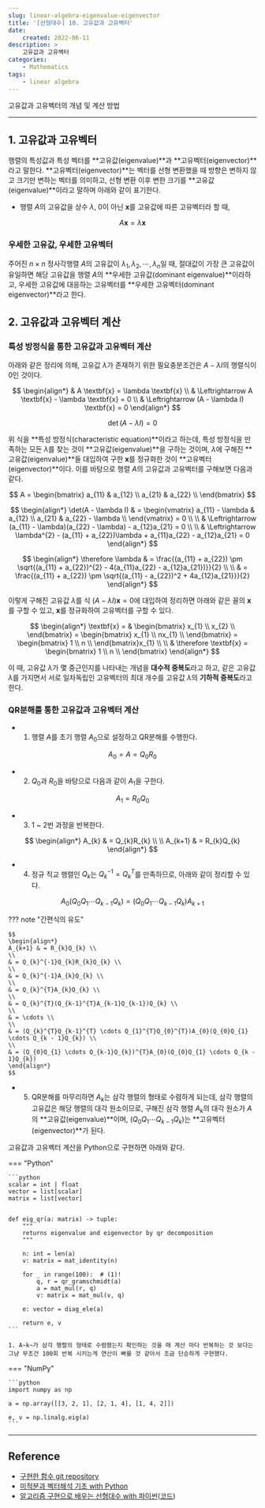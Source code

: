 ```yaml
---
slug: linear-algebra-eigenvalue-eigenvector
title: '[선형대수] 10. 고유값과 고유벡터'
date:
    created: 2022-06-11
description: >
    고유값과 고유벡터
categories:
    - Mathematics
tags:
    - linear algebra
---
```


고유값과 고유벡터의 개념 및 계산 방법  

<!-- more -->

---

## 1. 고유값과 고유벡터

행렬의 특성값과 특성 벡터를 **고유값(eigenvalue)**과 **고유벡터(eigenvector)**라고 말한다. **고유벡터(eigenvector)**는 벡터를 선형 변환했을 때 방향은 변하지 않고 크기만 변하는 벡터를 의미하고, 선형 변환 이후 변한 크기를 **고유값(eigenvalue)**이라고 말하며 아래와 같이 표기한다.  

- 행렬 $A$의 고유값을 상수 $\lambda$, 0이 아닌 $\textbf{x}$를 고유값에 따른 고유벡터라 할 때,  

$$
A \textbf{x} = \lambda \textbf{x}
$$

### 우세한 고유값, 우세한 고유벡터

주어진 $n \times n$ 정사각행렬 $A$의 고유값이 $\lambda_{1}, \lambda_{2}, \cdots, \lambda_{n}$일 때, 절대값이 가장 큰 고유값이 유일하면 해당 고유값을 행렬 $A$의 **우세한 고유값(dominant eigenvalue)**이라하고, 우세한 고유값에 대응하는 고유벡터를 **우세한 고유벡터(dominant eigenvector)**라고 한다.  

## 2. 고유값과 고유벡터 계산

### 특성 방정식을 통한 고유값과 고유벡터 계산

아래와 같은 정리에 의해, 고유값 $\lambda$가 존재하기 위한 필요충분조건은 $A - \lambda I$의 행렬식이 0인 것이다.  

$$
\begin{align*}
& A \textbf{x} = \lambda \textbf{x} \\
& \Leftrightarrow A \textbf{x} - \lambda \textbf{x} = 0 \\
& \Leftrightarrow (A - \lambda I) \textbf{x} = 0
\end{align*}
$$

$$
\det(A - \lambda I) = 0
$$

위 식을 **특성 방정식(characteristic equation)**이라고 하는데, 특성 방정식을 만족하는 모든 $\lambda$를 찾는 것이 **고유값(eigenvalue)**을 구하는 것이며, $\lambda$에 구해진 **고유값(eigenvalue)**들 대입하여 구한 $\textbf{x}$를 정규화한 것이 **고유벡터(eigenvector)**이다. 이를 바탕으로 행렬 $A$의 고유값과 고유벡터를 구해보면 다음과 같다.  

$$
A = \begin{bmatrix}
a_{11} & a_{12} \\
a_{21} & a_{22} \\
\end{bmatrix}
$$

$$
\begin{align*}
\det(A - \lambda I) & = \begin{vmatrix}
a_{11} - \lambda & a_{12} \\
a_{21} & a_{22} - \lambda \\
\end{vmatrix} = 0 \\
\\
& \Leftrightarrow (a_{11} - \lambda)(a_{22} - \lambda) - a_{12}a_{21} = 0 \\
\\
& \Leftrightarrow \lambda^{2} - (a_{11} + a_{22})\lambda + a_{11}a_{22} - a_{12}a_{21} = 0
\end{align*}
$$

$$
\begin{align*}
\therefore \lambda & = \frac{(a_{11} + a_{22}) \pm \sqrt{(a_{11} + a_{22})^{2} - 4(a_{11}a_{22} - a_{12}a_{21})}}{2} \\
\\
& = \frac{(a_{11} + a_{22}) \pm \sqrt{(a_{11} - a_{22})^2 + 4a_{12}a_{21}}}{2}
\end{align*}
$$

이렇게 구해진 고유값 $\lambda$를 식 $(A - \lambda I) \textbf{x} = 0$에 대입하여 정리하면 아래와 같은 꼴의 $\textbf{x}$를 구할 수 있고, $\textbf{x}$를 정규화하여 고유벡터를 구할 수 있다.  

$$
\begin{align*}
\textbf{x} = & \begin{bmatrix}
x_{1} \\
x_{2} \\
\end{bmatrix}
= \begin{bmatrix}
x_{1} \\
nx_{1} \\
\end{bmatrix}
= \begin{bmatrix}
1 \\
n \\
\end{bmatrix}x_{1} \\
\\
& \therefore \textbf{x} = \begin{bmatrix}
1 \\
n \\
\end{bmatrix}
\end{align*}
$$

이 때, 고유값 $\lambda$가 몇 중근인지를 나타내는 개념을 **대수적 중복도**라고 하고, 같은 고유값 $\lambda$를 가지면서 서로 일차독립인 고유벡터의 최대 개수를 고유값 $\lambda$의 **기하적 중복도**라고 한다.  

### QR분해를 통한 고유값과 고유벡터 계산

- 1) 행렬 $A$를 초기 행렬 $A_{0}$으로 설정하고 QR분해를 수행한다.  

$$
A_{0} = A = Q_{0}R_{0}
$$

- 2) $Q_{0}$과 $R_{0}$을 바탕으로 다음과 같이 $A_{1}$을 구한다.  

$$
A_{1} = R_{0}Q_{0}
$$

- 3) 1 ~ 2번 과정을 반복한다.  

$$
\begin{align*}
A_{k} & = Q_{k}R_{k} \\
\\
A_{k+1} & = R_{k}Q_{k}
\end{align*}
$$

- 4) 정규 직교 행렬인 $Q_{k}$는 $Q_{k}^{-1} = Q_{k}^{T}$를 만족하므로, 아래와 같이 정리할 수 있다.  

$$
A_{0}(Q_{0}Q_{1} \cdots Q_{k-1}Q_{k}) = (Q_{0}Q_{1} \cdots Q_{k-1}Q_{k})A_{k+1}
$$

??? note "간편식의 유도"

    $$
    \begin{align*}
    A_{k+1} & = R_{k}Q_{k} \\
    \\
    & = Q_{k}^{-1}Q_{k}R_{k}Q_{k} \\
    \\
    & = Q_{k}^{-1}A_{k}Q_{k} \\
    \\
    & = Q_{k}^{T}A_{k}Q_{k} \\
    \\
    & = Q_{k}^{T}(Q_{k-1}^{T}A_{k-1}Q_{k-1})Q_{k} \\
    \\
    & = \cdots \\
    \\
    & = (Q_{k}^{T}Q_{k-1}^{T} \cdots Q_{1}^{T}Q_{0}^{T})A_{0}(Q_{0}Q_{1} \cdots Q_{k - 1}Q_{k}) \\
    \\
    & = (Q_{0}Q_{1} \cdots Q_{k-1}Q_{k})^{T}A_{0}(Q_{0}Q_{1} \cdots Q_{k - 1}Q_{k})
    \end{align*}
    $$

- 5) QR분해를 마무리하면 $A_{k}$는 삼각 행렬의 형태로 수렴하게 되는데, 삼각 행렬의 고유값은 해당 행렬의 대각 원소이므로, 구해진 삼각 행렬 $A_{k}$의 대각 원소가 $A$의 **고유값(eigenvalue)**이며, $(Q_{0}Q_{1} \cdots Q_{k-1}Q_{k})$는 **고유벡터(eigenvector)**가 된다.  

고유값과 고유벡터 계산을 Python으로 구현하면 아래와 같다.  

=== "Python"

    ```python
    scalar = int | float
    vector = list[scalar]
    matrix = list[vector]


    def eig_qr(a: matrix) -> tuple:
        """
        returns eigenvalue and eigenvector by qr decomposition
        """

        n: int = len(a)
        v: matrix = mat_identity(n)

        for _ in range(100):  # (1)!
            q, r = qr_gramschmidt(a)
            a = mat_mul(r, q)
            v: matrix = mat_mul(v, q)

        e: vector = diag_ele(a)

        return e, v
    ```

    1. A~k~가 삼각 행렬의 형태로 수렴했는지 확인하는 것을 매 계산 마다 반복하는 것 보다는 그냥 무조건 100회 반복 시키는게 연산이 빠를 것 같아서 조금 단순하게 구현했다.  

=== "NumPy"

    ```python
    import numpy as np

    a = np.array([[3, 2, 1], [2, 1, 4], [1, 4, 2]])

    e, v = np.linalg.eig(a)
    ```

---
## Reference
- [구현한 함수 git repository](https://github.com/djccnt15/mathematics)
- [미적분과 벡터해석 기초 with Python](http://www.kyobobook.co.kr/product/detailViewKor.laf?mallGb=KOR&ejkGb=KOR&barcode=9791160735314)
- [알고리즘 구현으로 배우는 선형대수 with 파이썬](http://www.kyobobook.co.kr/product/detailViewKor.laf?mallGb=KOR&ejkGb=KOR&barcode=9791165921125)([코드](https://github.com/bjpublic/linearalgebra))
